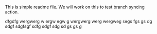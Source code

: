 This is simple readme file.
We will work on this to test branch syncing action.

dfgdfg
wergwerg
w
ergw
egw
g
wergwerg
werg
wergweg
segs
fgs
gs
dg
sdgf
sdgfsgf
sdfg
sdgf
sdg
sd
gs
gs
g